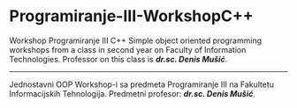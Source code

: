 # Programiranje-III-WorkshopC++
Workshop Programiranje III C++
Simple object oriented programming workshops from a class in second year on Faculty of Information Technologies.
Professor on this class is <b><i>dr.sc. Denis Mušić</i></b>.
____________________________________________________________________
Jednostavni OOP Workshop-i sa predmeta Programiranje III na Fakultetu Informacijskih Tehnologija.
Predmetni profesor: <b><i>dr.sc. Denis Mušić</i></b>.
